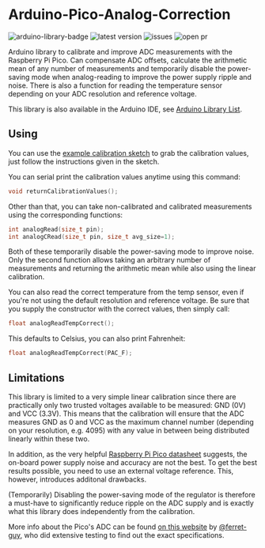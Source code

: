 # Arduino-Pico-Analog-Correction

![arduino-library-badge](https://www.ardu-badge.com/badge/PicoAnalogCorrection.svg?) ![latest version](https://img.shields.io/github/release/NuclearPhoenixx/Arduino-Pico-Analog-Correction.svg?) ![issues](https://img.shields.io/github/issues/NuclearPhoenixx/Arduino-Pico-Analog-Correction.svg?) ![open pr](https://img.shields.io/github/issues-pr-raw/NuclearPhoenixx/Arduino-Pico-Analog-Correction.svg?)

Arduino library to calibrate and improve ADC measurements with the Raspberry Pi Pico. Can compensate ADC offsets, calculate the arithmetic mean of any number of measurements and temporarily disable the power-saving mode when analog-reading to improve the power supply ripple and noise.
There is also a function for reading the temperature sensor depending on your ADC resolution and reference voltage.

This library is also available in the Arduino IDE, see [Arduino Library List](https://www.arduinolibraries.info/libraries/pico-analog-correction).

## Using

You can use the [example calibration sketch](examples/SimpleCalibration) to grab the calibration values, just follow the instructions given in the sketch.

You can serial print the calibration values anytime using this command:

```cpp
void returnCalibrationValues();
```

Other than that, you can take non-calibrated and calibrated measurements using the corresponding functions:

```cpp
int analogRead(size_t pin);
int analogCRead(size_t pin, size_t avg_size=1);
```

Both of these temporarily disable the power-saving mode to improve noise. Only the second function allows taking an arbitrary number of measurements and returning the arithmetic mean while also using the linear calibration.

You can also read the correct temperature from the temp sensor, even if you're not using the default resolution and reference voltage. Be sure that you supply the constructor with the correct values, then simply call:

```cpp
float analogReadTempCorrect();
```

This defaults to Celsius, you can also print Fahrenheit:

```cpp
float analogReadTempCorrect(PAC_F);
```

## Limitations

This library is limited to a very simple linear calibration since there are practically only two trusted voltages available to be measured: GND (0V) and VCC (3.3V). This means that the calibration will ensure that the ADC measures GND as 0 and VCC as the maximum channel number (depending on your resolution, e.g. 4095) with any value in between being distributed linearly within these two.

In addition, as the very helpful [Raspberry Pi Pico datasheet](https://datasheets.raspberrypi.com/pico/pico-datasheet.pdf) suggests, the on-board power supply noise and accuracy are not the best. To get the best results possible, you need to use an external voltage reference. This, however, introduces additonal drawbacks.

(Temporarily) Disabling the power-saving mode of the regulator is therefore a must-have to significantly reduce ripple on the ADC supply and is exactly what this library does independently from the calibration.

More info about the Pico's ADC can be found [on this website](https://pico-adc.markomo.me/) by [@ferret-guy](https://github.com/ferret-guy), who did extensive testing to find out the exact specifications.
